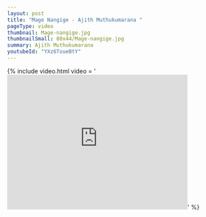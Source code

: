 ```yaml
---
layout: post
title: "Mage Nangige - Ajith Muthukumarana "
pageType: video
thumbnail: Mage-nangige.jpg
thumbnailSmall: 80x44/Mage-nangige.jpg
summary: Ajith Muthukumarana
youtubeId: "YXz6ToueBtY"
---
```


{% include video.html video = '<iframe width="420" height="315" src="https://www.youtube.com/embed/YXz6ToueBtY" frameborder="0" allowfullscreen></iframe>' %} 
